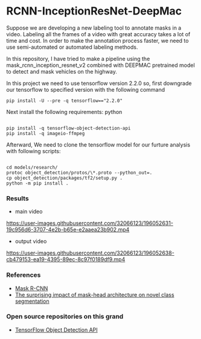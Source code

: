 # RCNN-InceptionResNet-DeepMac

Suppose we are developing a new labeling tool to annotate masks in a video. Labeling all the frames of a video with great accuracy takes a lot of time and cost. In order to make the annotation process faster, we need to use semi-automated or automated labeling methods.

In this repository, I have tried to make a pipeline using the mask_rcnn_inception_resnet_v2 combined with DEEPMAC pretrained model to detect and mask vehicles on the highway.

In this project we need to use tensorflow version 2.2.0 so, first downgrade our tensorflow to specified version with the following command

```
pip install -U --pre -q tensorflow=="2.2.0"
```

Next install the following requirements: python

```

pip install -q tensorflow-object-detection-api
pip install -q imageio-ffmpeg
```

Afterward, We need to clone the tensorflow model for our furture analysis with following scripts:

```

cd models/research/
protoc object_detection/protos/\*.proto --python_out=.
cp object_detection/packages/tf2/setup.py .
python -m pip install .
```

### Results

- main video

https://user-images.githubusercontent.com/32066123/196052631-19c956d6-3707-4e2b-b65e-e2aaea23b902.mp4

- output video

https://user-images.githubusercontent.com/32066123/196052638-cb479153-ea19-4395-89ec-8c97f0189df9.mp4

### References

- [Mask R-CNN](https://arxiv.org/pdf/1703.06870.pdf)
- [The surprising impact of mask-head architecture on novel class segmentation](https://arxiv.org/pdf/2104.00613.pdf)

### Open source repositories on this grand

- [TensorFlow Object Detection API](https://github.com/tensorflow/models/tree/master/research/object_detection)
